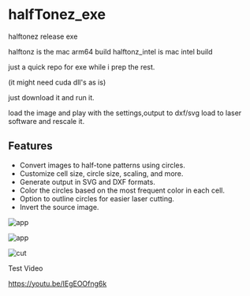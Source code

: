 # halfTonez_exe
halftonez release exe

halftonz is the mac arm64 build
halftonz_intel is mac intel build


just a quick repo for exe while i prep the rest.

(it might need cuda dll's as is)


just download it and run it.

load the image and play with the settings,output to dxf/svg load to laser software and rescale it.

## Features

- Convert images to half-tone patterns using circles.
- Customize cell size, circle size, scaling, and more.
- Generate output in SVG and DXF formats.
- Color the circles based on the most frequent color in each cell.
- Option to outline circles for easier laser cutting.
- Invert the source image.

![app](https://i.imgur.com/GfUAK2r.png)

![app](https://i.imgur.com/pi35YkA.png)



![cut](https://i.imgur.com/uZqRu0F.jpeg)

Test Video


https://youtu.be/IEgEOOfng6k
